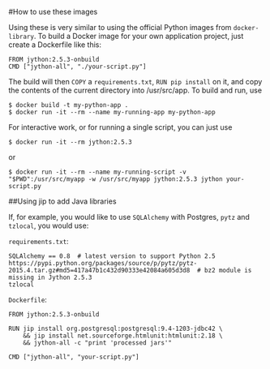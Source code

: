 #How to use these images

Using these is very similar to using the official Python images from `docker-library`. To build a
Docker image for your own application project, just create a Dockerfile like this:

```
FROM jython:2.5.3-onbuild
CMD ["jython-all", "./your-script.py"]
```

The build will then `COPY` a `requirements.txt`, `RUN pip install` on it, and copy the contents of the
current directory into /usr/src/app. To build and run, use

```
$ docker build -t my-python-app .
$ docker run -it --rm --name my-running-app my-python-app
```

For interactive work, or for running a single script, you can just use

```
$ docker run -it --rm jython:2.5.3
```

or

```
$ docker run -it --rm --name my-running-script -v "$PWD":/usr/src/myapp -w /usr/src/myapp jython:2.5.3 jython your-script.py
```


##Using jip to add Java libraries

If, for example, you would like to use `SQLAlchemy` with Postgres, `pytz` and `tzlocal`, you would use:

`requirements.txt`:
```
SQLAlchemy == 0.8  # latest version to support Python 2.5
https://pypi.python.org/packages/source/p/pytz/pytz-2015.4.tar.gz#md5=417a47b1c432d90333e42084a605d3d8  # bz2 module is missing in Jython 2.5.3
tzlocal
```

`Dockerfile`:
```
FROM jython:2.5.3-onbuild

RUN jip install org.postgresql:postgresql:9.4-1203-jdbc42 \
    && jip install net.sourceforge.htmlunit:htmlunit:2.18 \
    && jython-all -c "print 'processed jars'"

CMD ["jython-all", "your-script.py"]
```
